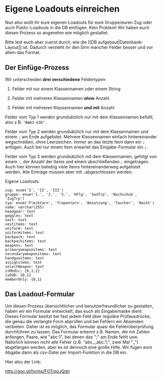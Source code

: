 # Eigene Loadouts einreichen

Nun also wollt ihr eure eigenen Loadouts für eure Gruppe/euren Zug oder auch Public-Loadouts in die DB einfügen. Kein Problem! Wir haben euch diesen Prozess so angenehm wie möglich gestaltet.

Bitte lest euch aber zuerst durch, wie die [[DB aufgebaut|Datenbank-Layout]] ist. Dadurch versteht ihr den Sinn mancher Felder besser und vor allem das Format.

## Der Einfüge-Prozess

Wir unterscheiden **drei verschiedene** Feldertypen:

1. Felder mit nur einem Klassennamen oder einem String

2. Felder mit mehreren Klassennamen **ohne** Anzahl

3. Felder mit mehreren Klassennamen **und mit** Anzahl

Felder vom Typ 1 werden grundsätzlich nur mit dem Klassennamen befüllt, also z.B. `"BWA3-G36"`.

Felder vom Typ 2 werden grundsätzlich nur mit dem Klassennamen und einem `;` am Ende aufgelistet. Mehrere Klassennamen einfach hintereinander wegschreiben, ohne Leerzeichen. Immer an das letzte Item dann ein `;` anfügen. Auch bei nur einem Item erwartet das Eingabe-Formular ein `;`.

Felder vom Typ 3 werden grundsätzlich mit dem Klassennamen, gefolgt von einem `:`, der Anzahl der Items und einem abschließenden `;` eingetragen. Auch hier können beliebig viele Items hintereinanderweg aufgelistet werden. Alle Einträge müssen aber mit `;`abgeschlossen werden.

Eigene Loadouts:

    zug: enum('I', 'II', 'III')
    gruppe: enum('1.', '2.', '3.', 'HFlg', 'SanTrp', 'Nachschub', 'ZugTrp')
    typ: enum('Flecktarn', 'Tropentarn', 'Besatzung', 'Taucher', 'Nacht')
    name: varchar(255)
    headgear: text
    goggles: text
    vest: text
    vestitems: text
    uniform: text
    uniformitems: text
    backpack: text
    backpackitems: text
    weapons: text
    primaryweaponitems: text
    secondaryweaponitems: text
    handgunitems: text
    assignitems: text
    selectWeapon: text
    isMedic: {0,1,2}
    isEOD: {0,1}
    memberOnly: {0,1}

## Das Loadout-Formular

Um diesen Prozess übersichtlicher und benutzerfreundlicher zu gestalten, haben wir ein Formular entwickelt, das euch als Eingabemaske dient. Dieses Formular besitzt bei fast jedem Feld über reguläre Prüfausdrücke, die genau die verlangte Form abprüfen und bei Fehlern ein Absenden verbieten. Daher ist es möglich, das Formular quasi die Fehlerüberprüfung durchführen zu lassen. Das Formular erkennt z.B. Namen, die mit Zahlen anfangen, Paare, wie "abc:1", bei denen das ";" am Ende fehlt usw. Natürlich können nicht alle Fehler (z.B. "abc__abc:1;", zwei Mal "_") abgefangen werden, aber es ist dennoch eine große Hilfe. Wir fügen eure Abgabe dann als csv-Datei per Import-Funktion in die DB ein.

Hier also der Link:

http://goo.gl/forms/FGTrqoJQdn